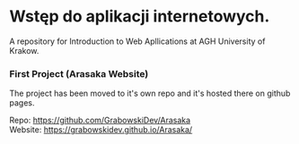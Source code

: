 # Wstęp do aplikacji internetowych.

A repository for Introduction to Web Apllications at AGH University of Krakow.  


### First Project (Arasaka Website)
The project has been moved to it's own repo and it's hosted there on github pages.

Repo: https://github.com/GrabowskiDev/Arasaka  
Website: https://grabowskidev.github.io/Arasaka/  
